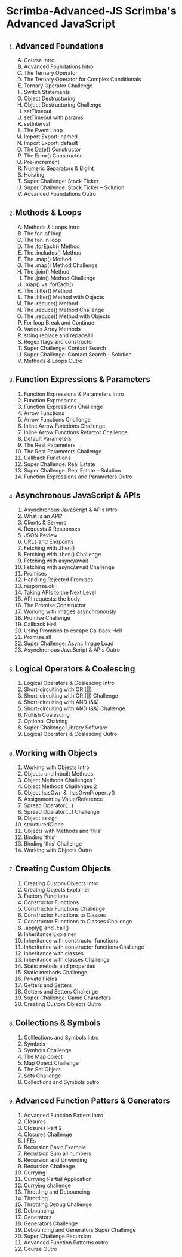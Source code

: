 # Scrimba-Advanced-JS Scrimba's Advanced JavaScript

<ol type="1">
  <li><h2>Advanced Foundations</h2>
  <ol type="A">
    <li>Course Intro</li>
    <li>Advanced Foundations Intro</li>
    <li>The Ternary Operator</li>
    <li>The Ternary Operator for Complex Conditionals</li>
    <li>Ternary Operator Challenge</li>
    <li>Switch Statements</li>
    <li>Object Destructuring</li>
    <li>Object Destructuring Challenge</li>
    <li>setTimeout</li>
    <li>setTimeout with params</li>
    <li>setInterval</li>
    <li>The Event Loop</li>
    <li>Import Export: named</li>
    <li>Import Export: default</li>
    <li>The Date() Constructor</li>
    <li>The Error() Constructor</li>
    <li>Pre-increment</li>
    <li>Numeric Separators & BigInt</li>
    <li>Hoisting</li>
    <li>Super Challenge: Stock Ticker</li>
    <li>Super Challenge: Stock Ticker – Solution</li>
    <li>Advanced Foundations Outro</li>
  </ol>
  </li>
  <li><h2>Methods & Loops</h2>
  <ol type="A">
    <li>Methods & Loops Intro</li>
    <li>The for..of loop</li>
    <li>The for..in loop</li>
    <li>The .forEach() Method</li>
    <li>The .includes() Method</li>
    <li>The .map() Method</li>
    <li>The .map() Method Challenge</li>
    <li>The .join() Method</li>
    <li>The .join() Method Challenge</li>
    <li>.map() vs .forEach()</li>
    <li>The .filter() Method</li>
    <li>The .filter() Method with Objects</li>
    <li>The .reduce() Method</li>
    <li>The .reduce() Method Challenge</li>
    <li>The .reduce() Method with Objects</li>
    <li>For loop Break and Continue</li>
    <li>Various Array Methods</li>
    <li>string.replace and repaceAll</li>
    <li>Regex flags and constructor</li>
    <li>Super Challenge: Contact Search</li>
    <li>Super Challenge: Contact Search – Solution</li>
    <li>Methods & Loops Outro</li>
  </ol>
  </li>
  <li><h2>Function Expressions & Parameters</h2>
  <ol type="3.a">
    <li>Function Expressions & Parameters Intro</li>
    <li>Function Expressions</li>
    <li>Function Expressions Challenge</li>
    <li>Arrow Functions</li>
    <li>Arrow Functions Challenge</li>
    <li>Inline Arrow Functions Challenge</li>
    <li>Inline Arrow Functions Refactor Challenge</li>
    <li>Default Parameters</li>
    <li>The Rest Parameters</li>
    <li>The Rest Parameters Challenge</li>
    <li>Callback Functions</li>
    <li>Super Challenge: Real Estate</li>
    <li>Super Challenge: Real Estate – Solution</li>
    <li>Function Expressions and Parameters Outro</li>
    </ol>
	</li>
  <li><h2>Asynchronous JavaScript & APIs</h2>
  <ol type="4.a">
    <li>Asynchronous JavaScript  & APIs Intro</li>
    <li>What is an API?</li>
    <li>Clients & Servers</li>
    <li>Requests & Responses</li>
    <li>JSON Review</li>
    <li>URLs and Endpoints</li>
    <li>Fetching with .then()</li>
    <li>Fetching with .then() Challenge</li>
    <li>Fetching with async/await</li>
    <li>Fetching with async/await Challenge</li>
    <li>Promises</li>
    <li>Handling Rejected Promises</li>
    <li>response.ok</li>
    <li>Taking APIs to the Next Level</li>
    <li>API requests: the body</li>
    <li>The Promise Constructor</li>
    <li>Working with images asynchronously</li>
    <li>Promise Challenge</li>
    <li>Callback Hell</li>
    <li>Using Promises to escape Callback Hell</li>
    <li>Promise.all</li>
    <li>Super Challenge: Async Image Load</li>
    <li>Asynchronous JavaScript & APIs Outro</li>
    </ol>
	</li>
  <li><h2>Logical Operators & Coalescing</h2>
  <ol type="5.a"></li>
    <li>Logical Operators & Coalescing Intro</li>
    <li>Short-circuiting with OR (||)</li>
    <li>Short-circuiting with OR (||) Challenge</li>
    <li>Short-circuiting with AND (&&)</li>
    <li>Short-circuiting with AND (&&) Challenge</li>
    <li>Nullish Coalescing</li>
    <li>Optional Chaining</li>
    <li>Super Challenge Library Software</li>
    <li>Logical Operators & Coalescing Outro</li>
	</ol>
	</li>
  <li><h2>Working with Objects</h2>
  <ol type="6.a">
    <li>Working with Objects Intro</li>
    <li>Objects and Inbuilt Methods</li>
    <li>Object Methods Challenges 1</li>
    <li>Object Methods Challenges 2</li>
    <li>Object.hasOwn & .hasOwnProperty()</li>
    <li>Assignment by Value/Reference</li>
    <li>Spread Operator(…)</li>
    <li>Spread Operator(…) Challenge</li>
    <li>Object.assign</li>
    <li>structuredClone</li>
    <li>Objects with Methods and ‘this’</li>
    <li>Binding ‘this’</li>
    <li>Binding ‘this’ Challenge</li>
    <li>Working with Objects Outro</li>
	</ol>
	</li>
  <li><h2>Creating Custom Objects</h2>
  <ol type="7.a">
    <li>Creating Custom Objects Intro</li>
    <li>Creating Objects Explainer</li>
    <li>Factory Functions</li>
    <li>Constructor Functions</li>
    <li>Constructor Functions Challenge</li>
    <li>Constructor Functions to Classes</li>
    <li>Constructor Functions to Classes Challenge</li>
    <li>.apply() and .call()</li>
    <li>Inheritance Explainer</li>
    <li>Inheritance with constructor functions</li>
    <li>Inheritance with constructor functions Challenge</li>
    <li>Inheritance with classes</li>
    <li>Inheritance with classes Challenge</li>
    <li>Static metods and properties</li>
    <li>Static methods Challenge</li>
    <li>Private Fields</li>
    <li>Getters and Setters</li>
    <li>Getters and Setters Challenge</li>
    <li>Super Challenge: Game Characters</li>
    <li>Creating Custom Objects Outro</li>
    </ol>
  </li>
  <li><h2>Collections & Symbols</h2>
  <ol type="8.a">
    <li>Colllections and Symbols Intro</li>
    <li>Symbols</li>
    <li>Symbols Challenge</li>
    <li>The Map object</li>
    <li>Map Object Challenge</li>
    <li>The Set Object</li>
    <li>Sets Challenge</li>
    <li>Collections and Symbols outro</li>
    </ol>
  </li>
  <li><h2>Advanced Function Patters & Generators</h2>
  <ol type="9.a">
    <li>Advanced Function Patters Intro</li>
    <li>Closures</li>
    <li>Closures Part 2</li>
    <li>Closures Challenge</li>
    <li>IIFEs</li>
    <li>Recursion Basic Example</li>
    <li>Recursion Sum all numbers</li>
    <li>Recursion and Unwinding</li>
    <li>Recursion Challenge</li>
    <li>Currying</li>
    <li>Currying Partial Application</li>
    <li>Currying challenge</li>
    <li>Throttling and Debouncing</li>
    <li>Throttling</li>
    <li>Throttling Debug Challenge</li>
    <li>Debouncing</li>
    <li>Generators</li>
    <li>Generators Challenge</li>
    <li>Debouncing and Generators Super Challenge</li>
    <li>Super Challenge Recursion</li>
    <li>Advanced Function Patterns outro</li>
    <li>Course Outro</li>
	</ol>
	</li>
</ol>

